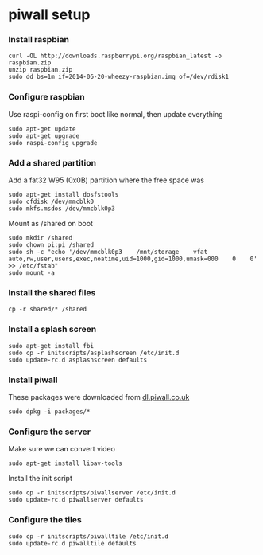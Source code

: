 # piwall setup

### Install raspbian

    curl -OL http://downloads.raspberrypi.org/raspbian_latest -o raspbian.zip
    unzip raspbian.zip
    sudo dd bs=1m if=2014-06-20-wheezy-raspbian.img of=/dev/rdisk1

### Configure raspbian

Use raspi-config on first boot like normal, then update everything

    sudo apt-get update
    sudo apt-get upgrade
    sudo raspi-config upgrade

### Add a shared partition

Add a fat32 W95 (0x0B) partition where the free space was

    sudo apt-get install dosfstools
    sudo cfdisk /dev/mmcblk0
    sudo mkfs.msdos /dev/mmcblk0p3

Mount as /shared on boot

    sudo mkdir /shared
    sudo chown pi:pi /shared
    sudo sh -c "echo '/dev/mmcblk0p3    /mnt/storage    vfat    auto,rw,user,users,exec,noatime,uid=1000,gid=1000,umask=000    0    0' >> /etc/fstab"
    sudo mount -a

### Install the shared files

    cp -r shared/* /shared

### Install a splash screen

    sudo apt-get install fbi
    sudo cp -r initscripts/asplashscreen /etc/init.d
    sudo update-rc.d asplashscreen defaults


### Install piwall

These packages were downloaded from [dl.piwall.co.uk](dl.piwall.co.uk)

    sudo dpkg -i packages/*

### Configure the server

Make sure we can convert video

    sudo apt-get install libav-tools

Install the init script

    sudo cp -r initscripts/piwallserver /etc/init.d
    sudo update-rc.d piwallserver defaults

### Configure the tiles

    sudo cp -r initscripts/piwalltile /etc/init.d
    sudo update-rc.d piwalltile defaults
